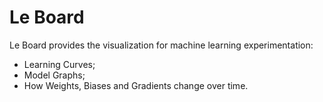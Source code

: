# Le Board

Le Board provides the visualization for machine learning experimentation:
* Learning Curves;
* Model Graphs;
* How Weights, Biases and Gradients change over time.